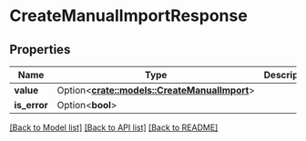 # CreateManualImportResponse

## Properties

Name | Type | Description | Notes
------------ | ------------- | ------------- | -------------
**value** | Option<[**crate::models::CreateManualImport**](CreateManualImport.md)> |  | [optional]
**is_error** | Option<**bool**> |  | [optional]

[[Back to Model list]](../README.md#documentation-for-models) [[Back to API list]](../README.md#documentation-for-api-endpoints) [[Back to README]](../README.md)


